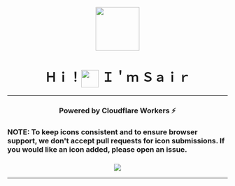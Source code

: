 <p align="center"><img align="center" width="100" src="https://media1.tenor.com/m/W589nIs4kMMAAAAC/1000.gif"/></p>
<h1 align="center">Ｈｉ！<img align="center" width="40" src="https://media1.tenor.com/m/y0HnKKbCPAoAAAAC/duck-dancing-duck.gif"/> Ｉ＇ｍ Ｓａｉｒ</h1>
<hr>

<h3 align="center">Powered by Cloudflare Workers ⚡</h3>

<h3>NOTE: To keep icons consistent and to ensure browser support, we don't accept pull requests for icon submissions. If you would like an icon added, please open an issue.<h3>

<p align="center"><img align="center" src="https://skillicons.dev/icons?i=js,html,css,java,spring"/></p>

---

